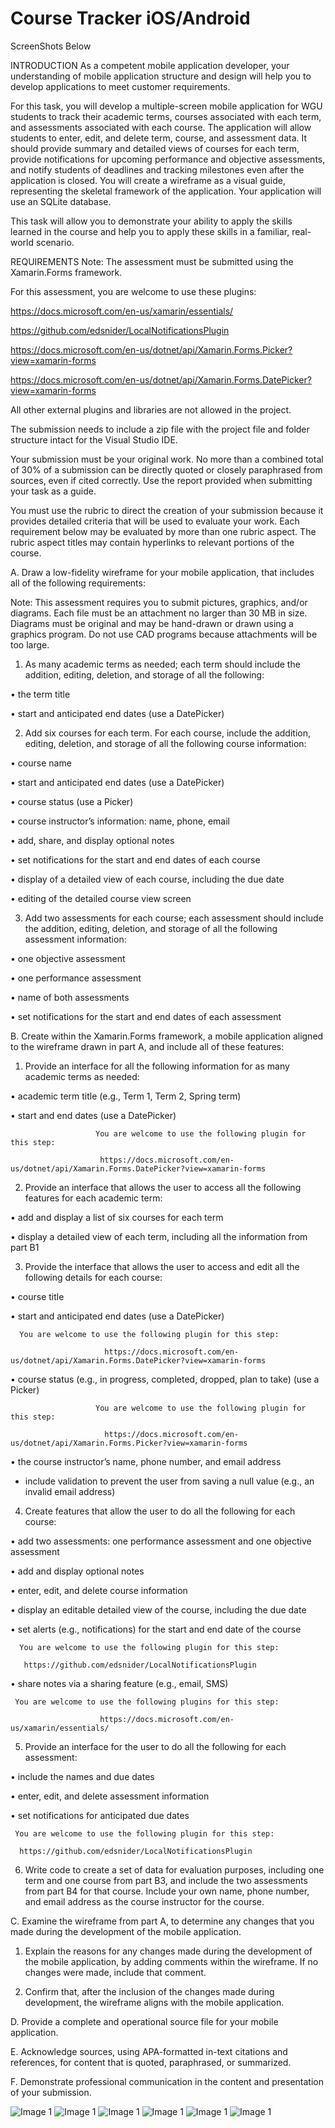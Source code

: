 # Course Tracker iOS/Android
ScreenShots Below


INTRODUCTION
As a competent mobile application developer, your understanding of mobile application structure and design will help you to develop applications to meet customer requirements.



For this task, you will develop a multiple-screen mobile application for WGU students to track their academic terms, courses associated with each term, and assessments associated with each course. The application will allow students to enter, edit, and delete term, course, and assessment data. It should provide summary and detailed views of courses for each term, provide notifications for upcoming performance and objective assessments, and notify students of deadlines and tracking milestones even after the application is closed. You will create a wireframe as a visual guide, representing the skeletal framework of the application. Your application will use an SQLite database.



This task will allow you to demonstrate your ability to apply the skills learned in the course and help you to apply these skills in a familiar, real-world scenario.

REQUIREMENTS
Note: The assessment must be submitted using the Xamarin.Forms framework. 

For this assessment, you are welcome to use these plugins:


https://docs.microsoft.com/en-us/xamarin/essentials/

https://github.com/edsnider/LocalNotificationsPlugin

https://docs.microsoft.com/en-us/dotnet/api/Xamarin.Forms.Picker?view=xamarin-forms

https://docs.microsoft.com/en-us/dotnet/api/Xamarin.Forms.DatePicker?view=xamarin-forms


All other external plugins and libraries are not allowed in the project.



The submission needs to include a zip file with the project file and folder structure intact for the Visual Studio IDE.



Your submission must be your original work. No more than a combined total of 30% of a submission can be directly quoted or closely paraphrased from sources, even if cited correctly. Use the report provided when submitting your task as a guide.

 You must use the rubric to direct the creation of your submission because it provides detailed criteria that will be used to evaluate your work. Each requirement below may be evaluated by more than one rubric aspect. The rubric aspect titles may contain hyperlinks to relevant portions of the course.



A.  Draw a low-fidelity wireframe for your mobile application, that includes all of the following requirements:


Note: This assessment requires you to submit pictures, graphics, and/or diagrams. Each file must be an attachment no larger than 30 MB in size. Diagrams must be original and may be hand-drawn or drawn using a graphics program. Do not use CAD programs because attachments will be too large.




1.  As many academic terms as needed; each  term should include the addition, editing, deletion, and storage of all  the following:

•   the term title

•   start and anticipated end dates (use a DatePicker)

2.  Add six courses for each  term. For each  course, include the addition, editing, deletion, and storage of all  the following course information:

•   course name

•   start and anticipated end dates (use a DatePicker)

•   course status (use a Picker)

•   course instructor’s information: name, phone, email

•   add, share, and display optional notes

•   set notifications for the start and end dates of each  course 

•   display of a detailed view of each  course, including the due date

•   editing of the detailed course view screen

3.  Add two assessments for each  course; each  assessment should include the addition, editing, deletion, and storage of all  the following assessment information:

•   one objective assessment

•   one performance assessment

•   name of both  assessments

•   set notifications for the start and end dates of each  assessment


B.  Create within the Xamarin.Forms framework, a mobile application aligned to the wireframe drawn in part A, and include all  of these features:

1.  Provide an interface for all  the following information for as many academic terms as needed:

•   academic term title (e.g., Term 1, Term 2, Spring term)

•   start and end dates (use a DatePicker)

                       You are welcome to use the following plugin for this step:

                        https://docs.microsoft.com/en-us/dotnet/api/Xamarin.Forms.DatePicker?view=xamarin-forms

2.  Provide an interface that allows the user to access all the following features for each academic term:

•   add and display a list of six courses for each term

•   display a detailed view of each  term, including all  the information from part B1

3.  Provide the interface that allows the user to access and edit all  the following details for each course:

•   course title

•   start and anticipated end dates (use a DatePicker)

      You are welcome to use the following plugin for this step:

                         https://docs.microsoft.com/en-us/dotnet/api/Xamarin.Forms.DatePicker?view=xamarin-forms

•   course status (e.g., in progress, completed, dropped, plan to take) (use a Picker)

                       You are welcome to use the following plugin for this step:

                         https://docs.microsoft.com/en-us/dotnet/api/Xamarin.Forms.Picker?view=xamarin-forms

•   the course instructor’s name, phone number, and email address
- include validation to prevent the user from saving a null value (e.g., an invalid email address)

4.  Create features that allow the user to do all  the following for each course:

•   add two assessments: one performance assessment and one objective assessment

•   add and display optional notes

•   enter, edit, and delete course information

•   display an editable detailed view of the course, including the due date

•   set alerts (e.g., notifications) for the start and end date of the course

      You are welcome to use the following plugin for this step:

       https://github.com/edsnider/LocalNotificationsPlugin

•   share notes via a sharing feature (e.g., email, SMS)

     You are welcome to use the following plugins for this step:

                        https://docs.microsoft.com/en-us/xamarin/essentials/

5.  Provide an interface for the user to do all  the following for each  assessment:

•   include the names and due dates

•   enter, edit, and delete assessment information

•   set notifications for anticipated due dates

     You are welcome to use the following plugin for this step:

      https://github.com/edsnider/LocalNotificationsPlugin

6.  Write code to create a set of data for evaluation purposes, including one term and one course from part B3, and include the two assessments from part B4 for that course. Include your own name, phone number, and email address as the course instructor for the course.



C.  Examine the wireframe from part A, to determine any changes that you made during the development of the mobile application.

1.  Explain the reasons for any changes made during the development of the mobile application, by adding comments within the wireframe. If no changes were made, include that comment.

2.   Confirm that, after the inclusion of the changes made during development, the wireframe aligns with the mobile application.


D.  Provide a complete and operational source file for your mobile application.


E.  Acknowledge sources, using APA-formatted in-text citations and references, for content that is quoted, paraphrased, or summarized.


F.  Demonstrate professional communication in the content and presentation of your submission.

![Image 1](https://github.com/DaSigma/WGUCourseTracker/blob/master/Terms%20View.jpg?raw=true) ![Image 1](https://github.com/DaSigma/WGUCourseTracker/blob/master/Term%20View.jpg?raw=true) ![Image 1](https://github.com/DaSigma/WGUCourseTracker/blob/master/Add%20Term.jpg?raw=true) 
![Image 1](https://github.com/DaSigma/WGUCourseTracker/blob/master/Course%20View.jpg?raw=true) ![Image 1](https://github.com/DaSigma/WGUCourseTracker/blob/master/Edit%20Assessment.jpg?raw=true) ![Image 1](https://github.com/DaSigma/WGUCourseTracker/blob/master/Edit%20Assessment%202.jpg?raw=true)

